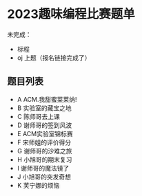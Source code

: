 # 2023趣味编程比赛题单
未完成：
- 标程
- oj 上题（报名链接完成了）
## 题目列表
- A ACM.我甜蜜菜莱纳!
- B 实验室的藏宝之地
- C 陈师哥去上课
- D 谢师哥的签到风波
- E ACM实验室锦标赛
- F 宋师姐的评价得分
- G 谢师哥的沙难之旅
- H 小旭哥的期末复习
- I 谢师哥的魔法镜了
- J 小旭哥的突发奇想
- K 芙宁娜的烦恼
